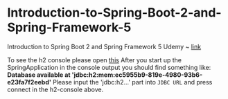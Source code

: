 # Introduction-to-Spring-Boot-2-and-Spring-Framework-5
Introduction to Spring Boot 2 and Spring Framework 5 Udemy ~ [link](https://www.udemy.com/course/introduction-to-spring-boot-2-and-spring-framework-5/) 

To see the h2 console please open [this](http://localhost:8080/h2-console/)
After you start up the SpringApplication in the console output you should find something like:
**Database available at 'jdbc:h2:mem:ec5955b9-819e-4980-93b6-e23fa7f2eebd'**
Please input the 'jdbc:h2...' part into `JDBC URL` and press connect in the h2-console above.
